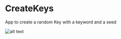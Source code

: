 # CreateKeys

App to create a random Key with a keyword and a seed

![alt text](https://github.com/yago-esh/CreateKeys/blob/master/src/Pictures/preview.PNG)
